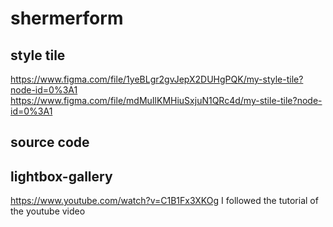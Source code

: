 # shermerform

## style tile
https://www.figma.com/file/1yeBLgr2gvJepX2DUHgPQK/my-style-tile?node-id=0%3A1
https://www.figma.com/file/mdMuIlKMHiuSxjuN1QRc4d/my-stile-tile?node-id=0%3A1

## source code
## lightbox-gallery 
https://www.youtube.com/watch?v=C1B1Fx3XKOg
I followed the tutorial of the youtube video